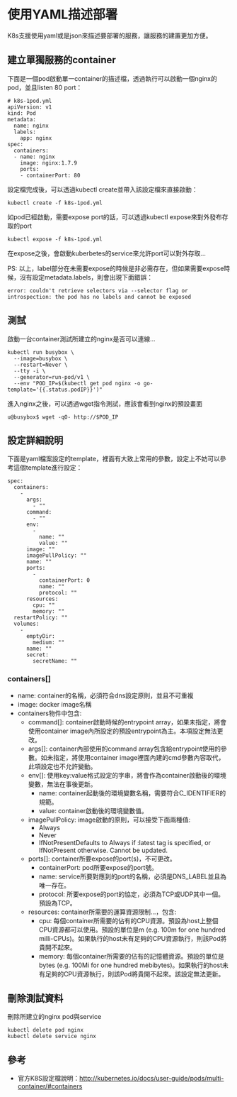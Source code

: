 # 使用YAML描述部署

K8s支援使用yaml或是json來描述要部署的服務，讓服務的建置更加方便。

## 建立單獨服務的container

下面是一個pod啟動單一container的描述檔，透過執行可以啟動一個nginx的pod，並且listen 80 port：

```
# k8s-1pod.yml
apiVersion: v1
kind: Pod
metadata:
  name: nginx
  labels:
    app: nginx
spec:
  containers:
  - name: nginx
    image: nginx:1.7.9
    ports:
    - containerPort: 80
```

設定檔完成後，可以透過kubectl create並帶入該設定檔來直接啟動：

```
kubectl create -f k8s-1pod.yml
```

如pod已經啟動，需要expose port的話，可以透過kubectl expose來對外發布存取的port

```
kubectl expose -f k8s-1pod.yml
```

在expose之後，會啟動kuberbetes的service來允許port可以對外存取...

PS: 以上，label部分在未需要expose的時候是非必需存在，但如果需要expose時候，沒有設定metadata.labels，則會出現下面錯誤：

```
error: couldn't retrieve selectors via --selector flag or introspection: the pod has no labels and cannot be exposed
```

## 測試

啟動一台container測試所建立的nginx是否可以連線...

```
kubectl run busybox \
  --image=busybox \
  --restart=Never \
  --tty -i \
  --generator=run-pod/v1 \
  --env "POD_IP=$(kubectl get pod nginx -o go-template='{{.status.podIP}}')"
```

進入nginx之後，可以透過wget指令測試，應該會看到nginx的預設畫面

```
u@busybox$ wget -qO- http://$POD_IP
```

## 設定詳細說明

下面是yaml檔案設定的template，裡面有大致上常用的參數，設定上不妨可以參考這個template進行設定：

```
spec:
  containers:
    -
      args:
        - ""
      command:
        - ""
      env:
        -
          name: ""
          value: ""
      image: ""
      imagePullPolicy: ""
      name: ""
      ports:
        -
          containerPort: 0
          name: ""
          protocol: ""
      resources:
        cpu: ""
        memory: ""
  restartPolicy: ""
  volumes:
    -
      emptyDir:
        medium: ""
      name: ""
      secret:
        secretName: ""
```

### containers[]

* name: container的名稱，必須符合dns設定原則，並且不可重複
* image: docker image名稱
* containers物件中包含:
  * command[]: container啟動時候的entrypoint array，如果未指定，將會使用container image內所設定的預設entrypoint為主。本項設定無法更改。
  * args[]: container內部使用的command array包含給entrypoint使用的參數。如未指定，將使用container image裡面內建的cmd參數內容取代，此項設定也不允許變動。
  * env[]: 使用key:value格式設定的字串，將會作為container啟動後的環境變數，無法在事後更新。
    * name: container起動後的環境變數名稱，需要符合C_IDENTIFIER的規範。
    * value: container啟動後的環境變數值。
  * imagePullPolicy: image啟動的原則，可以接受下面兩種值:
    * Always
    * Never
    * IfNotPresentDefaults to Always if :latest tag is specified, or IfNotPresent otherwise. Cannot be updated.
  * ports[]: container所要expose的port(s)，不可更改。
    * containerPort: pod所要expose的port號。
    * name: service所要對應到的port的名稱，必須是DNS_LABEL並且為唯一存在。
    * protocol: 所要expose的port的協定，必須為TCP或UDP其中一個。預設為TCP。
  * resources: container所需要的運算資源限制...，包含:
    * cpu: 每個container所需要的佔有的CPU資源。預設為host上整個CPU資源都可以使用。預設的單位是m (e.g. 100m for one hundred milli-CPUs)。如果執行的host未有足夠的CPU資源執行，則該Pod將貴開不起來。
    * memory: 每個container所需要的佔有的記憶體資源。預設的單位是bytes (e.g. 100Mi for one hundred mebibytes)。如果執行的host未有足夠的CPU資源執行，則該Pod將貴開不起來。該設定無法更新。


## 刪除測試資料

刪除所建立的nginx pod與service

```
kubectl delete pod nginx
kubectl delete service nginx
```

## 參考

* 官方K8S設定檔說明：http://kubernetes.io/docs/user-guide/pods/multi-container/#containers